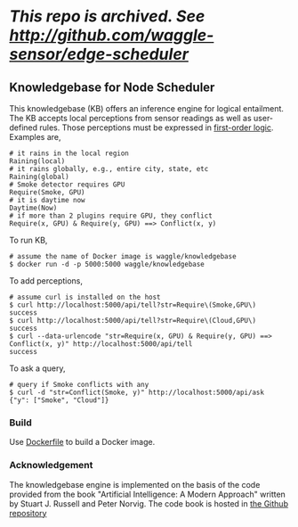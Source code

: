 # _This repo is archived. See http://github.com/waggle-sensor/edge-scheduler_

## Knowledgebase for Node Scheduler

This knowledgebase (KB) offers an inference engine for logical entailment. The KB accepts local perceptions from sensor readings as well as user-defined rules. Those perceptions must be expressed in [first-order logic](https://en.wikipedia.org/wiki/First-order_logic). Examples are,

```
# it rains in the local region
Raining(local)
# it rains globally, e.g., entire city, state, etc
Raining(global)
# Smoke detector requires GPU
Require(Smoke, GPU)
# it is daytime now
Daytime(Now)
# if more than 2 plugins require GPU, they conflict
Require(x, GPU) & Require(y, GPU) ==> Conflict(x, y)
```

To run KB,
```
# assume the name of Docker image is waggle/knowledgebase
$ docker run -d -p 5000:5000 waggle/knowledgebase
```

To add perceptions,
```
# assume curl is installed on the host
$ curl http://localhost:5000/api/tell?str=Require\(Smoke,GPU\)
success
$ curl http://localhost:5000/api/tell?str=Require\(Cloud,GPU\)
success
$ curl --data-urlencode "str=Require(x, GPU) & Require(y, GPU) ==> Conflict(x, y)" http://localhost:5000/api/tell
success
```

To ask a query,
```
# query if Smoke conflicts with any
$ curl -d "str=Conflict(Smoke, y)" http://localhost:5000/api/ask
{"y": ["Smoke", "Cloud"]}
```

### Build

Use [Dockerfile](Dockerfile) to build a Docker image.

### Acknowledgement

The knowledgebase engine is implemented on the basis of the code provided from the book "Artificial Intelligence: A Modern Approach" written by Stuart J. Russell and Peter Norvig. The code book is hosted in [the Github repository](https://github.com/aimacode)
